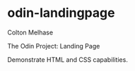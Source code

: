 # odin-landingpage
Colton Melhase

The Odin Project: Landing Page

Demonstrate HTML and CSS capabilities.